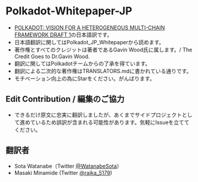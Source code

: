 # Polkadot-Whitepaper-JP
- [POLKADOT: VISION FOR A HETEROGENEOUS MULTI-CHAIN FRAMEWORK DRAFT 1](https://polkadot.network/PolkaDotPaper.pdf)の日本語訳です。
- 日本語翻訳に関してはPolkadot_JP_Whitepaperから読めます。
- 著作権とすべてのクレジットは著者であるGavin Wood氏に属します。/ The Credit Goes to Dr.Gavin Wood.
- 翻訳に関してはPolkadotチームからの了承を得ています。
- 翻訳による二次的な著作権はTRANSLATORS.mdに書かれている通りです。
- モチベーション向上の為にStarをください。がんばります。

## Edit Contribution / 編集のご協力
- できるだけ原文に忠実に翻訳しましたが、あくまでサイドプロジェクトとして進めているため誤訳が含まれる可能性があります。気軽にIssueを立ててください。

## 翻訳者
- Sota Watanabe（Twitter [@WatanabeSota](https://twitter.com/WatanabeSota?lang=en)）
- Masaki Minamide (Twitter [@raika_5179](https://twitter.com/raika_5179?lang=en))




